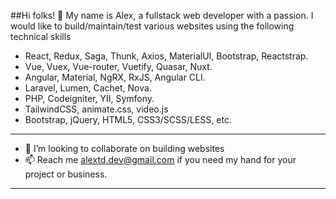 ##Hi folks! 👋
My name is Alex, a fullstack web developer with a passion.
I would like to build/maintain/test various websites using the following technical skills

- React, Redux, Saga, Thunk, Axios, MaterialUI, Bootstrap, Reactstrap.
- Vue, Vuex, Vue-router, Vuetify, Quasar, Nuxt.
- Angular, Material, NgRX, RxJS, Angular CLI.
- Laravel, Lumen, Cachet, Nova.
- PHP, Codeigniter, YII, Symfony.
- TailwindCSS, animate.css, video.js
- Bootstrap, jQuery, HTML5, CSS3/SCSS/LESS, etc.

----
- 👯 I’m looking to collaborate on building websites
- 📫 Reach me alextd.dev@gmail.com if you need my hand for your project or business.
-------------
